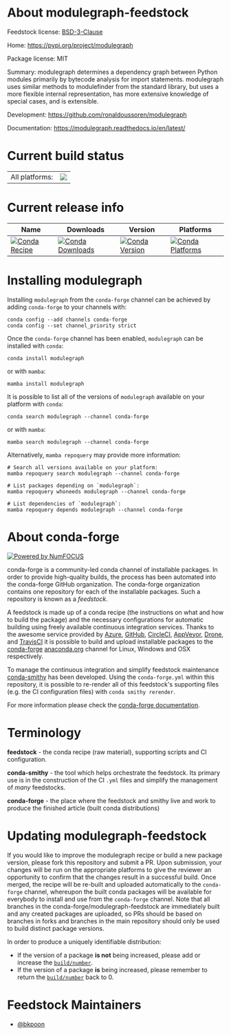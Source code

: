 About modulegraph-feedstock
===========================

Feedstock license: [BSD-3-Clause](https://github.com/conda-forge/modulegraph-feedstock/blob/main/LICENSE.txt)

Home: https://pypi.org/project/modulegraph

Package license: MIT

Summary: modulegraph determines a dependency graph between Python modules primarily
by bytecode analysis for import statements. modulegraph uses similar methods
to modulefinder from the standard library, but uses a more flexible internal
representation, has more extensive knowledge of special cases, and is extensible.


Development: https://github.com/ronaldoussoren/modulegraph

Documentation: https://modulegraph.readthedocs.io/en/latest/

Current build status
====================


<table><tr><td>All platforms:</td>
    <td>
      <a href="https://dev.azure.com/conda-forge/feedstock-builds/_build/latest?definitionId=8324&branchName=main">
        <img src="https://dev.azure.com/conda-forge/feedstock-builds/_apis/build/status/modulegraph-feedstock?branchName=main">
      </a>
    </td>
  </tr>
</table>

Current release info
====================

| Name | Downloads | Version | Platforms |
| --- | --- | --- | --- |
| [![Conda Recipe](https://img.shields.io/badge/recipe-modulegraph-green.svg)](https://anaconda.org/conda-forge/modulegraph) | [![Conda Downloads](https://img.shields.io/conda/dn/conda-forge/modulegraph.svg)](https://anaconda.org/conda-forge/modulegraph) | [![Conda Version](https://img.shields.io/conda/vn/conda-forge/modulegraph.svg)](https://anaconda.org/conda-forge/modulegraph) | [![Conda Platforms](https://img.shields.io/conda/pn/conda-forge/modulegraph.svg)](https://anaconda.org/conda-forge/modulegraph) |

Installing modulegraph
======================

Installing `modulegraph` from the `conda-forge` channel can be achieved by adding `conda-forge` to your channels with:

```
conda config --add channels conda-forge
conda config --set channel_priority strict
```

Once the `conda-forge` channel has been enabled, `modulegraph` can be installed with `conda`:

```
conda install modulegraph
```

or with `mamba`:

```
mamba install modulegraph
```

It is possible to list all of the versions of `modulegraph` available on your platform with `conda`:

```
conda search modulegraph --channel conda-forge
```

or with `mamba`:

```
mamba search modulegraph --channel conda-forge
```

Alternatively, `mamba repoquery` may provide more information:

```
# Search all versions available on your platform:
mamba repoquery search modulegraph --channel conda-forge

# List packages depending on `modulegraph`:
mamba repoquery whoneeds modulegraph --channel conda-forge

# List dependencies of `modulegraph`:
mamba repoquery depends modulegraph --channel conda-forge
```


About conda-forge
=================

[![Powered by
NumFOCUS](https://img.shields.io/badge/powered%20by-NumFOCUS-orange.svg?style=flat&colorA=E1523D&colorB=007D8A)](https://numfocus.org)

conda-forge is a community-led conda channel of installable packages.
In order to provide high-quality builds, the process has been automated into the
conda-forge GitHub organization. The conda-forge organization contains one repository
for each of the installable packages. Such a repository is known as a *feedstock*.

A feedstock is made up of a conda recipe (the instructions on what and how to build
the package) and the necessary configurations for automatic building using freely
available continuous integration services. Thanks to the awesome service provided by
[Azure](https://azure.microsoft.com/en-us/services/devops/), [GitHub](https://github.com/),
[CircleCI](https://circleci.com/), [AppVeyor](https://www.appveyor.com/),
[Drone](https://cloud.drone.io/welcome), and [TravisCI](https://travis-ci.com/)
it is possible to build and upload installable packages to the
[conda-forge](https://anaconda.org/conda-forge) [anaconda.org](https://anaconda.org/)
channel for Linux, Windows and OSX respectively.

To manage the continuous integration and simplify feedstock maintenance
[conda-smithy](https://github.com/conda-forge/conda-smithy) has been developed.
Using the ``conda-forge.yml`` within this repository, it is possible to re-render all of
this feedstock's supporting files (e.g. the CI configuration files) with ``conda smithy rerender``.

For more information please check the [conda-forge documentation](https://conda-forge.org/docs/).

Terminology
===========

**feedstock** - the conda recipe (raw material), supporting scripts and CI configuration.

**conda-smithy** - the tool which helps orchestrate the feedstock.
                   Its primary use is in the construction of the CI ``.yml`` files
                   and simplify the management of *many* feedstocks.

**conda-forge** - the place where the feedstock and smithy live and work to
                  produce the finished article (built conda distributions)


Updating modulegraph-feedstock
==============================

If you would like to improve the modulegraph recipe or build a new
package version, please fork this repository and submit a PR. Upon submission,
your changes will be run on the appropriate platforms to give the reviewer an
opportunity to confirm that the changes result in a successful build. Once
merged, the recipe will be re-built and uploaded automatically to the
`conda-forge` channel, whereupon the built conda packages will be available for
everybody to install and use from the `conda-forge` channel.
Note that all branches in the conda-forge/modulegraph-feedstock are
immediately built and any created packages are uploaded, so PRs should be based
on branches in forks and branches in the main repository should only be used to
build distinct package versions.

In order to produce a uniquely identifiable distribution:
 * If the version of a package **is not** being increased, please add or increase
   the [``build/number``](https://docs.conda.io/projects/conda-build/en/latest/resources/define-metadata.html#build-number-and-string).
 * If the version of a package **is** being increased, please remember to return
   the [``build/number``](https://docs.conda.io/projects/conda-build/en/latest/resources/define-metadata.html#build-number-and-string)
   back to 0.

Feedstock Maintainers
=====================

* [@bkpoon](https://github.com/bkpoon/)

